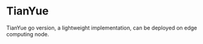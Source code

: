 # TianYue
TianYue go version,  a lightweight implementation, can be deployed on edge computing node.

